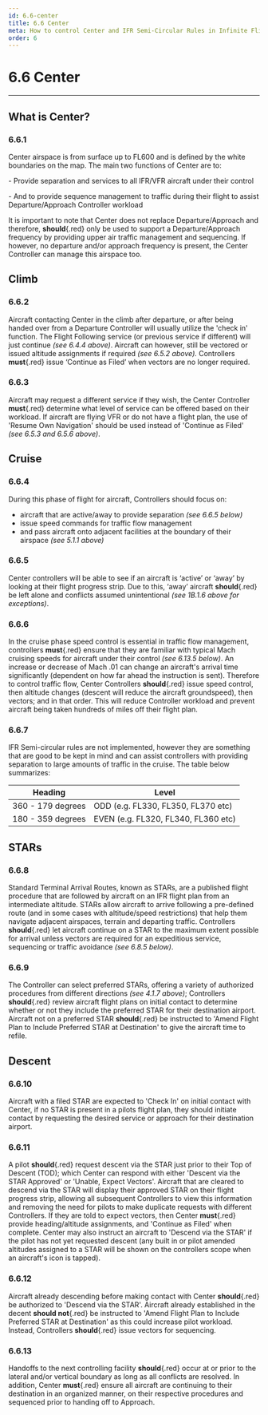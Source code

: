 ```yaml
---
id: 6.6-center
title: 6.6 Center
meta: How to control Center and IFR Semi-Circular Rules in Infinite Flight.
order: 6
---
```


# 6.6 Center



***


## What is Center?



### 6.6.1    

Center airspace is from surface up to FL600 and is defined by the white boundaries on the map. The main two functions of Center are to:

 

\-    Provide separation and services to all IFR/VFR aircraft under their control

\-    And to provide sequence management to traffic during their flight to assist Departure/Approach Controller workload

 

It is important to note that Center does not replace Departure/Approach and therefore, **should**{.red} only be used to support a Departure/Approach frequency by providing upper air traffic management and sequencing. If however, no departure and/or approach frequency is present, the Center Controller can manage this airspace too.

 

## Climb



### 6.6.2 

Aircraft contacting Center in the climb after departure, or after being handed over from a Departure Controller will usually utilize the 'check in' function. The Flight Following service (or previous service if different) will just continue *(see 6.4.4 above)*. Aircraft can however, still be vectored or issued altitude assignments if required *(see 6.5.2 above).* Controllers **must**{.red} issue ‘Continue as Filed’ when vectors are no longer required.



### 6.6.3 

Aircraft may request a different service if they wish, the Center Controller **must**{.red} determine what level of service can be offered based on their workload. If aircraft are flying VFR or do not have a flight plan, the use of 'Resume Own Navigation' should be used instead of 'Continue as Filed' *(see 6.5.3 and 6.5.6 above)*.



## Cruise



### 6.6.4

During this phase of flight for aircraft, Controllers should focus on:



- aircraft that are active/away to provide separation *(see 6.6.5 below)*
- issue speed commands for traffic flow management
- and pass aircraft onto adjacent facilities at the boundary of their airspace *(see 5.1.1 above)*



### 6.6.5    

Center controllers will be able to see if an aircraft is ‘active’ or ‘away’ by looking at their flight progress strip. Due to this, ‘away’ aircraft **should**{.red} be left alone and conflicts assumed unintentional *(see 1B.1.6 above for exceptions)*.

 

### 6.6.6

In the cruise phase speed control is essential in traffic flow management, controllers **must**{.red} ensure that they are familiar with typical Mach cruising speeds for aircraft under their control *(see 6.13.5 below)*. An increase or decrease of Mach .01 can change an aircraft's arrival time significantly (dependent on how far ahead the instruction is sent). Therefore to control traffic flow, Center Controllers **should**{.red} issue speed control, then altitude changes (descent will reduce the aircraft groundspeed), then vectors; and in that order. This will reduce Controller workload and prevent aircraft being taken hundreds of miles off their flight plan.



### 6.6.7

IFR Semi-circular rules are not implemented, however they are something that are good to be kept in mind and can assist controllers with providing separation to large amounts of traffic in the cruise. The table below summarizes:



| Heading           | Level                               |
| ----------------- | ----------------------------------- |
| 360 - 179 degrees | ODD (e.g. FL330, FL350, FL370 etc)  |
| 180 - 359 degrees | EVEN (e.g. FL320, FL340, FL360 etc) |



## STARs



### 6.6.8

Standard Terminal Arrival Routes, known as STARs, are a published flight procedure that are followed by aircraft on an IFR flight plan from an intermediate altitude. STARs allow aircraft to arrive following a pre-defined route (and in some cases with altitude/speed restrictions) that help them navigate adjacent airspaces, terrain and departing traffic. Controllers **should**{.red} let aircraft continue on a STAR to the maximum extent possible for arrival unless vectors are required for an expeditious service, sequencing or traffic avoidance *(see 6.8.5 below)*. 



### 6.6.9

The Controller can select preferred STARs, offering a variety of authorized procedures from different directions *(see 4.1.7 above)*; Controllers **should**{.red} review aircraft flight plans on initial contact to determine whether or not they include the preferred STAR for their destination airport. Aircraft not on a preferred STAR **should**{.red} be instructed to 'Amend Flight Plan to Include Preferred STAR at Destination' to give the aircraft time to refile. 



## Descent 

### 6.6.10

Aircraft with a filed STAR are expected to 'Check In' on initial contact with Center, if no STAR is present in a pilots flight plan, they should initiate contact by requesting the desired service or approach for their destination airport.



### 6.6.11

A pilot **should**{.red} request descent via the STAR just prior to their Top of Descent (TOD); which Center can respond with either 'Descent via the STAR Approved' or 'Unable, Expect Vectors'. Aircraft that are cleared to descend via the STAR will display their approved STAR on their flight progress strip, allowing all subsequent Controllers to view this information and removing the need for pilots to make duplicate requests with different Controllers. If they are told to expect vectors, then Center **must**{.red} provide heading/altitude assignments, and 'Continue as Filed' when complete.  Center may also instruct an aircraft to 'Descend via the STAR' if the pilot has not yet requested descent (any built in or pilot amended altitudes assigned to a STAR will be shown on the controllers scope when an aircraft's icon is tapped). 



### 6.6.12

Aircraft already descending before making contact with Center **should**{.red} be authorized to 'Descend via the STAR'. Aircraft already established in the decent **should not**{.red} be instructed to 'Amend Flight Plan to Include Preferred STAR at Destination' as this could increase pilot workload. Instead, Controllers **should**{.red} issue vectors for sequencing. 



### 6.6.13

Handoffs to the next controlling facility **should**{.red} occur at or prior to the lateral and/or vertical boundary as long as all conflicts are resolved. In addition, Center **must**{.red} ensure all aircraft are continuing to their destination in an organized manner, on their respective procedures and sequenced prior to handing off to Approach.
